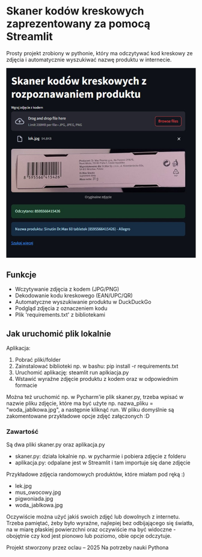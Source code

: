 # Skaner kodów kreskowych zaprezentowany za pomocą Streamlit

Prosty projekt zrobiony w pythonie, który ma odczytywać kod kreskowy ze zdjęcia i automatycznie wyszukiwać nazwę produktu w internecie.

![Podgląd aplikacji](screenshot.jpg)


## Funkcje
- Wczytywanie zdjęcia z kodem (JPG/PNG)
- Dekodowanie kodu kreskowego (EAN/UPC/QR)
- Automatyczne wyszukiwanie produktu w DuckDuckGo
- Podgląd zdjęcia z oznaczeniem kodu
- Plik 'requirements.txt' z bibliotekami


## Jak uruchomić plik lokalnie
Aplikacja:
1. Pobrać pliki/folder
2. Zainstalować biblioteki np. w bashu: pip install -r requirements.txt
3. Uruchomić aplikację: steamlit run aplkiacja.py
4. Wstawić wyraźne zdjęcie produktu z kodem oraz w odpowiednim formacie

Można też uruchomić np. w Pycharm'ie plik skaner.py, trzeba wpisać w nazwie pliku zdjęcie, które ma być użyte
np. nazwa_pliku = "woda_jablkowa.jpg", a następnie kliknąć run.
W pliku domyślnie są zakomentowane przykładowe opcje zdjęć załączonych :D



### Zawartość
Są dwa pliki skaner.py oraz aplikacja.py
- skaner.py: działa lokalnie np. w pycharmie i pobiera zdjęcie z folderu
- aplikacja.py: odpalane jest w Streamlit i tam importuje się dane zdjęcie

Przykładowe zdjęcia randomowych produktów, które miałam pod ręką :)
- lek.jpg
- mus_owocowy.jpg
- pigwoniada.jpg
- woda_jablkowa.jpg

Oczywiście można użyć jakiś swoich zdjęć lub dowolnych z internetu. Trzeba pamiętać, żeby było wyraźne, najlepiej bez odbijającego się światła, na w miarę płaskiej powierzchni oraz oczywiście ma być widoczne - obojętnie czy kod jest pionowo lub poziomo, obie opcje odczytuje.

Projekt stworzony przez oclau – 2025
Na potrzeby nauki Pythona 